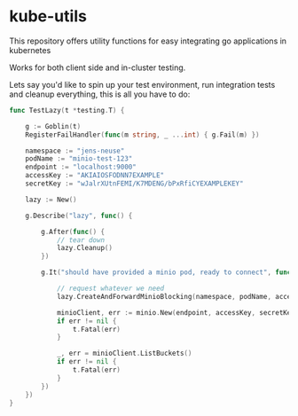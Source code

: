 # kube-utils
This repository offers utility functions for easy integrating go applications in kubernetes

Works for both client side and in-cluster testing.

Lets say you'd like to spin up your test environment, run integration tests and cleanup everything, this is all you have to do:

```go
func TestLazy(t *testing.T) {

	g := Goblin(t)
	RegisterFailHandler(func(m string, _ ...int) { g.Fail(m) })

	namespace := "jens-neuse"
	podName := "minio-test-123"
	endpoint := "localhost:9000"
	accessKey := "AKIAIOSFODNN7EXAMPLE"
	secretKey := "wJalrXUtnFEMI/K7MDENG/bPxRfiCYEXAMPLEKEY"

	lazy := New()

	g.Describe("lazy", func() {

		g.After(func() {
			// tear down
			lazy.Cleanup()
		})

		g.It("should have provided a minio pod, ready to connect", func() {

			// request whatever we need
			lazy.CreateAndForwardMinioBlocking(namespace, podName, accessKey, secretKey)

			minioClient, err := minio.New(endpoint, accessKey, secretKey, false)
			if err != nil {
				t.Fatal(err)
			}

			_, err = minioClient.ListBuckets()
			if err != nil {
				t.Fatal(err)
			}
		})
	})
}
```
